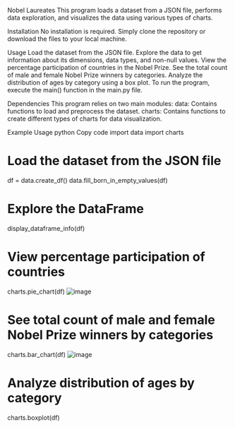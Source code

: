 Nobel Laureates
This program loads a dataset from a JSON file, performs data exploration, and visualizes the data using various types of charts.

Installation
No installation is required. Simply clone the repository or download the files to your local machine.

Usage
Load the dataset from the JSON file.
Explore the data to get information about its dimensions, data types, and non-null values.
View the percentage participation of countries in the Nobel Prize.
See the total count of male and female Nobel Prize winners by categories.
Analyze the distribution of ages by category using a box plot.
To run the program, execute the main() function in the main.py file.

Dependencies
This program relies on two main modules:
data: Contains functions to load and preprocess the dataset.
charts: Contains functions to create different types of charts for data visualization.

Example Usage
python
Copy code
import data
import charts

# Load the dataset from the JSON file
df = data.create_df()
data.fill_born_in_empty_values(df)

# Explore the DataFrame
display_dataframe_info(df)

# View percentage participation of countries
charts.pie_chart(df)
![image](https://github.com/adrgryn/Nobel_Laureates_hs/assets/87693497/cb3f3b6b-f2d7-47c5-ab19-064e08493d39)

# See total count of male and female Nobel Prize winners by categories
charts.bar_chart(df)
![image](https://github.com/adrgryn/Nobel_Laureates_hs/assets/87693497/48bbdf8e-755b-43f2-bbed-dc60817c718a)

# Analyze distribution of ages by category
charts.boxplot(df)
